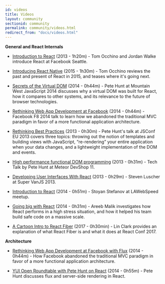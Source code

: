 ```yaml
---
id: videos
title: Videos
layout: community
sectionid: community
permalink: community/videos.html
redirect_from: "docs/videos.html"
---
```


**General and React Internals**

- [Introduction to React](https://www.youtube.com/watch?v=XxVg_s8xAms&feature=youtu.be) (2013 - 1h20m) - Tom Occhino and Jordan Walke introduce React at Facebook Seattle.

- [Introducing React Native](https://www.youtube.com/watch?v=KVZ-P-ZI6W4&feature=youtu.be&list=PLb0IAmt7-GS1cbw4qonlQztYV1TAW0sCr) (2015 - 1h30m) - Tom Occhino reviews the past and present of React in 2015, and teases where it's going next.

- [Secrets of the Virtual DOM](https://www.youtube.com/watch?v=h3KksH8gfcQ&feature=youtu.be) (2014 - 0h44m) - Pete Hunt at Mountain West JavaScript 2014 discusses why a virtual DOM was built for React, how it compares to other systems, and its relevance to the future of browser technologies.

- [Rethinking Web App Development at Facebook](https://www.youtube.com/watch?v=nYkdrAPrdcw&feature=youtu.be) (2014 - 0h44m) - Facebook F8 2014 talk to learn how we abandoned the traditional MVC paradigm in favor of a more functional application architecture.

- [Rethinking Best Practices](https://www.youtube.com/watch?v=x7cQ3mrcKaY&feature=youtu.be) (2013 - 0h30m) - Pete Hunt's talk at JSConf EU 2013 covers three topics: throwing out the notion of templates and building views with JavaScript, “re-rendering” your entire application when your data changes, and a lightweight implementation of the DOM and events.

- [High performance functional DOM programming](https://www.youtube.com/watch?v=qqVbr_LaCIo&feature=youtu.be) (2013 - 0h31m) - Tech Talk by Pete Hunt at Meteor DevShop 11.

- [Developing User Interfaces With React](https://youtu.be/1OeXsL5mr4g) (2013 - 0h29m) - Steven Luscher at Super VanJS 2013.

- [Introduction to React](https://www.youtube.com/watch?v=SMMRJif5QW0&feature=youtu.be) (2014 - 0h51m) - Stoyan Stefanov at LAWebSpeed meetup.

- [Going big with React](https://skillsmatter.com/skillscasts/5429-going-big-with-react#video) (2014 - 0h31m) - Areeb Malik investigates how React performs in a high stress situation, and how it helped his team build safe code on a massive scale.

 - [A Cartoon Intro to React Fiber](https://www.youtube.com/watch?v=ZCuYPiUIONs) (2017 - 0h30min) - Lin Clark provides an explanation of what React Fiber is and what it does at React Conf 2017.

**Architecture**
 - [Rethinking Web App Development at Facebook with Flux](http://youtu.be/nYkdrAPrdcw) (2014 - 0h44m) - How Facebook abandoned the traditional MVC paradigm in favor of a more functional application architecture.

 - [YUI Open Roundtable with Pete Hunt on React](https://www.youtube.com/watch?v=ZLfe0i2RDtY) (2014 - 0h55m) - Pete Hunt discusses flux and server-side rendering in React.
